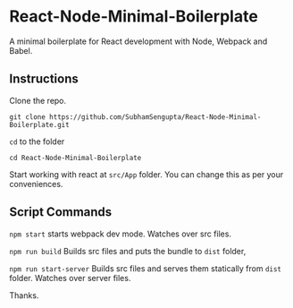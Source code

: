 # React-Node-Minimal-Boilerplate
A minimal boilerplate for React development with Node, Webpack and Babel.

## Instructions
Clone the repo.

`git clone https://github.com/SubhamSengupta/React-Node-Minimal-Boilerplate.git`

`cd` to the folder

`cd React-Node-Minimal-Boilerplate`

Start working with react at `src/App` folder. You can change this as per your conveniences.

## Script Commands
`npm start` starts webpack dev mode. Watches over src files.

`npm run build` Builds src files and puts the bundle to `dist` folder,

`npm run start-server` Builds src files and serves them statically from `dist` folder. Watches over server files.

Thanks.
